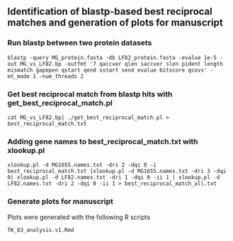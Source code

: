 ## Identification of blastp-based best reciprocal matches and generation of plots for manuscript

### Run blastp between two protein datasets
```
blastp -query MG_protein.fasta -db LF82_protein.fasta -evalue 1e-5 -out MG_vs_LF82.bp -outfmt '7 qaccver qlen saccver slen pident length mismatch gapopen qstart qend sstart send evalue bitscore qcovs' -mt_mode 1 -num_threads 2
```

### Get best reciprocal match from blastp hits with get_best_reciprocal_match.pl 
```
cat MG_vs_LF82.bp| ./get_best_reciprocal_match.pl > best_reciprocal_match.txt
```

### Adding gene names to best_reciprocal_match.txt with xlookup.pl  
```
xlookup.pl -d MG1655.names.txt -dri 2 -dqi 0 -i best_reciprocal_match.txt |xlookup.pl -d MG1655.names.txt -dri 3 -dqi 0| xlookup.pl -d LF82.names.txt -dri 1 -dqi 0 -ii 1 | xlookup.pl -d LF82.names.txt -dri 2 -dqi 0 -ii 1 > best_reciprocal_match_all.txt
```

### Generate plots for manuscript

Plots were generated with the following R scripts
```
TK_83_analysis.v1.Rmd
```


